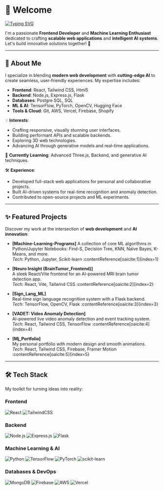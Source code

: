 # 👋 Welcome

[![Typing SVG](https://readme-typing-svg.demolab.com?font=Fira+Code&pause=100&width=435&lines=I'm+Mit+Patel;Frontend+Developer;ML+%26+AI+Enthusiast)](https://git.io/typing-svg)

I'm a passionate **Frontend Developer** and **Machine Learning Enthusiast** dedicated to crafting **scalable web applications** and **intelligent AI systems**. Let's build innovative solutions together! 🚀

---

## 🌟 About Me

I specialize in blending **modern web development** with **cutting-edge AI** to create seamless, user-friendly experiences. My expertise includes:

- **Frontend**: React, Tailwind CSS, Html5  
- **Backend**: Node.js, Express.js, Flask  
- **Databases**: Postgre SQL, SQL  
- **ML & AI**: TensorFlow, PyTorch, OpenCV, Hugging Face  
- **Tools & Cloud**: Git, AWS, Vercel, Firebase, Shopify  

💡 **Interests**:  
- Crafting responsive, visually stunning user interfaces.  
- Building performant APIs and scalable backends.  
- Exploring 3D web technologies.
- Advancing AI through generative models and real-time applications.  

🌱 **Currently Learning**: Advanced Three.js, Backend, and generative AI techniques.

🛠 **Experience**:  
- Developed full-stack web applications for personal and collaborative projects.  
- Built AI-driven systems for real-time recognition and anomaly detection.  
- Contributed to open-source projects and ML experiments.

---

## ✨ Featured Projects

Discover my work at the intersection of **web development** and **AI innovation**:

- **[Machine-Learning-Programs]**
  A collection of core ML algorithms in Python/Jupyter Notebooks: Find-S, Decision Tree, KNN, Naïve Bayes, K-Means, and more.  
  *Tech*: Python, Jupyter, Scikit-learn :contentReference[oaicite:1]{index=1}

- **[Neuro Insight (BrainTumor_Frontend)]**  
  A sleek React/Vite frontend for an AI-powered MRI brain tumor detection app.  
  *Tech*: React, Vite, Tailwind CSS :contentReference[oaicite:2]{index=2}

- **[Sign_Lang_ML]**  
  Real-time sign language recognition system with a Flask backend.  
  *Tech*: TensorFlow, OpenCV, Flask :contentReference[oaicite:3]{index=3}

- **[VADET: Video Anomaly Detection]**  
  AI-powered live video anomaly detection and event tracking system.  
  *Tech*: React, Tailwind CSS, TensorFlow :contentReference[oaicite:4]{index=4}

- **[Mj_Portfolio]**  
  My personal portfolio with modern design and smooth animations.  
  *Tech*: React, Tailwind CSS, Firebase, Framer Motion :contentReference[oaicite:5]{index=5}

---

## 🛠️ Tech Stack

My toolkit for turning ideas into reality:

### Frontend
![React](https://img.shields.io/badge/react-%2320232a.svg?style=for-the-badge&logo=react&logoColor=%2361DAFB) 
![TailwindCSS](https://img.shields.io/badge/tailwindcss-%2338B2AC.svg?style=for-the-badge&logo=tailwind-css&logoColor=white) 

### Backend
![Node.js](https://img.shields.io/badge/node.js-6DA55F?style=for-the-badge&logo=node.js&logoColor=white) 
![Express.js](https://img.shields.io/badge/express.js-%23404d59.svg?style=for-the-badge&logo=express&logoColor=%2361DAFB) 
![Flask](https://img.shields.io/badge/flask-%23000.svg?style=for-the-badge&logo=flask&logoColor=white)

### Machine Learning & AI
![Python](https://img.shields.io/badge/python-3670A0?style=for-the-badge&logo=python&logoColor=ffdd54) 
![TensorFlow](https://img.shields.io/badge/TensorFlow-%23FF6F00.svg?style=for-the-badge&logo=TensorFlow&logoColor=white) 
![PyTorch](https://img.shields.io/badge/PyTorch-%23EE4C2C.svg?style=for-the-badge&logo=PyTorch&logoColor=white) 
![scikit-learn](https://img.shields.io/badge/scikit--learn-%23F7931E.svg?style=for-the-badge&logo=scikit-learn&logoColor=white)

### Databases & DevOps
![MongoDB](https://img.shields.io/badge/MongoDB-%234ea94b.svg?style=for-the-badge&logo=mongodb&logoColor=white) 
![Firebase](https://img.shields.io/badge/firebase-a08021?style=for-the-badge&logo=firebase&slogoColor=ffcd34) 
![AWS](https://img.shields.io/badge/AWS-%23FF9900.svg?style=for-the-badge&logo=amazon-aws&logoColor=white) 
![Vercel](https://img.shields.io/badge/vercel-%23000000.svg?style=for-the-badge&logo=vercel&logoColor=white) 
